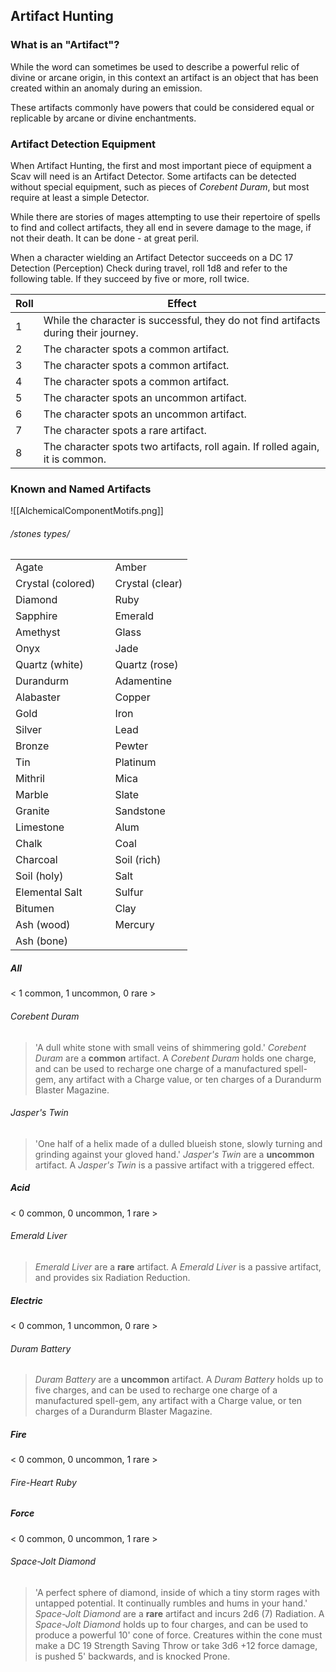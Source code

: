 ## Artifact Hunting
### What is an "Artifact"?
While the word can sometimes be used to describe a powerful relic of divine or arcane origin, in this context an artifact is an object that has been created within an anomaly during an emission. 

These artifacts commonly have powers that could be considered equal or replicable by arcane or divine enchantments.

### Artifact Detection Equipment
When Artifact Hunting, the first and most important piece of equipment a Scav will need is an Artifact Detector. Some artifacts can be detected without special equipment, such as pieces of *Corebent Duram*, but most require at least a simple Detector. 

While there are stories of mages attempting to use their repertoire of spells to find and collect artifacts, they all end in severe damage to the mage, if not their death. It can be done - at great peril.

When a character wielding an Artifact Detector succeeds on a DC 17 Detection (Perception) Check during travel, roll 1d8 and refer to the following table. If they succeed by five or more, roll twice.

| Roll | Effect                                                                              |
| ---- | ----------------------------------------------------------------------------------- |
| 1    | While the character is successful, they do not find artifacts during their journey. |
| 2    | The character spots a common artifact.                                              |
| 3    | The character spots a common artifact.                                              |
| 4    | The character spots a common artifact.                                              |
| 5    | The character spots an uncommon artifact.                                           |
| 6    | The character spots an uncommon artifact.                                           |
| 7    | The character spots a rare artifact.                                                |
| 8    | The character spots two artifacts, roll again. If rolled again, it is common.       | 

### Known and Named Artifacts
![[AlchemicalComponentMotifs.png]]
###### /stones types/
|                   |     |                 |
| ----------------- | --- | --------------- |
| Agate             |     | Amber           |
| Crystal (colored) |     | Crystal (clear) |
| Diamond           |     | Ruby            |
| Sapphire          |     | Emerald         |
| Amethyst          |     | Glass           |
| Onyx              |     | Jade            |
| Quartz (white)    |     | Quartz (rose)   |
| Durandurm         |     | Adamentine      |
| Alabaster         |     | Copper          |
| Gold              |     | Iron            |
| Silver            |     | Lead            |
| Bronze            |     | Pewter          |
| Tin               |     | Platinum        |
| Mithril           |     | Mica            |
| Marble            |     | Slate           |
| Granite           |     | Sandstone       |
| Limestone         |     | Alum            |
| Chalk             |     | Coal            |
| Charcoal          |     | Soil (rich)     |
| Soil (holy)       |     | Salt            |
| Elemental Salt    |     | Sulfur          |
| Bitumen           |     | Clay            |
| Ash (wood)        |     | Mercury         |
| Ash (bone)        |     |                 |

##### All
< 1 common, 1 uncommon, 0 rare >
###### Corebent Duram
> 'A dull white stone with small veins of shimmering gold.'
> *Corebent Duram* are a **common** artifact. 
> A *Corebent Duram* holds one charge, and can be used to recharge one charge of a manufactured spell-gem, any artifact with a Charge value, or ten charges of a Durandurm Blaster Magazine. 

###### Jasper's Twin
> 'One half of a helix made of a dulled blueish stone, slowly turning and grinding against your gloved hand.'
> *Jasper's Twin* are a **uncommon** artifact.
> A *Jasper's Twin* is a passive artifact with a triggered effect.

##### Acid
< 0 common, 0 uncommon, 1 rare >
###### Emerald Liver
> *Emerald Liver* are a **rare** artifact. 
> A *Emerald Liver* is a passive artifact, and provides six Radiation Reduction.


##### Electric
< 0 common, 1 uncommon, 0 rare >
###### Duram Battery
> *Duram Battery* are a **uncommon** artifact. 
> A *Duram Battery* holds up to five charges, and can be used to recharge one charge of a manufactured spell-gem, any artifact with a Charge value, or ten charges of a Durandurm Blaster Magazine.

##### Fire
< 0 common, 0 uncommon, 1 rare >
###### Fire-Heart Ruby

##### Force
< 0 common, 0 uncommon, 1 rare >
###### Space-Jolt Diamond
> 'A perfect sphere of diamond, inside of which a tiny storm rages with untapped potential. It continually rumbles and hums in your hand.'
> *Space-Jolt Diamond* are a **rare** artifact and incurs 2d6 (7) Radiation. 
> A *Space-Jolt Diamond* holds up to four charges, and can be used to produce a powerful 10' cone of force. Creatures within the cone must make a DC 19 Strength Saving Throw or take 3d6 +12 force damage, is pushed 5' backwards, and is knocked Prone.
